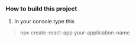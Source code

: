 

### How to build this project

1. In your console type this
> npx create-react-app your-application-name

